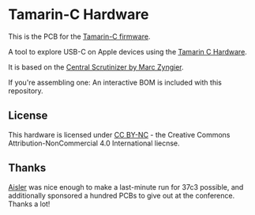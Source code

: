 # Tamarin-C Hardware

This is the PCB for the [Tamarin-C firmware](https://github.com/stacksmashing/tamarin-c).


A tool to explore USB-C on Apple devices using the [Tamarin C Hardware](https://github.com/stacksmashing/tamarin-c-hw).

It is based on the [Central Scrutinizer by Marc Zyngier](https://git.kernel.org/pub/scm/linux/kernel/git/maz/cs-hw.git/about/).

If you're assembling one: An interactive BOM is included with this repository.

## License

This hardware is licensed under [CC BY-NC](https://creativecommons.org/licenses/by-nc/4.0/) - the Creative Commons Attribution-NonCommercial 4.0 International liecnse.

## Thanks

[Aisler](https://aisler.net) was nice enough to make a last-minute run for 37c3 possible, and additionally sponsored a hundred PCBs to give out at the conference. Thanks a lot!
